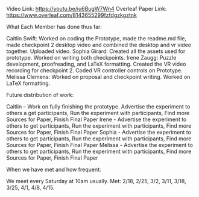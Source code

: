 Video Link: https://youtu.be/iu6BugW7Wn4 
Overleaf Paper Link: https://www.overleaf.com/8143655299fzfdgzkgztnk 

What Each Member has done thus far:

Caitlin Swift: Worked on coding the Prototype, made the readme.md file, made checkpoint 2 desktop video and combined the desktop and vr video together. Uploaded video.
Sophia Girard: Created all the assets used for prototype. Worked on writing both checkpoints.
Irene Zaugg: Puzzle development, proofreading, and LaTeX formatting. Created the VR video recording for checkpoint 2. Coded VR controller controls on Prototype.
Melissa Clemens: Worked on proposal and checkpoint writing. Worked on LaTeX formatting.

Future distribution of work:

Caitlin – Work on fully finishing the prototype. Advertise the experiment to others a get participants, Run the experiment with participants, Find more Sources for Paper, Finish Final Paper
Irene - Advertise the experiment to others to get participants, Run the experiment with participants, Find more Sources for Paper, Finish Final Paper
Sophia - Advertise the experiment to others to get participants, Run the experiment with participants, Find more Sources for Paper, Finish Final Paper
Melissa - Advertise the experiment to others to get participants, Run the experiment with participants, Find more Sources for Paper, Finish Final Paper

When we have met and how frequent:

We meet every Saturday at 10am usually.
Met:
2/18, 2/25, 3/2, 3/11, 3/18, 3/25, 4/1, 4/8, 4/15.